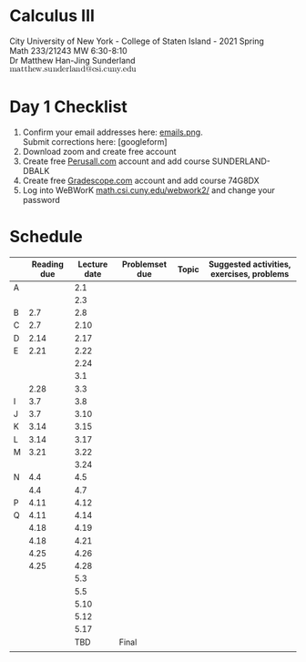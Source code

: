 # Calculus III
City University of New York - College of Staten Island - 2021 Spring  
Math 233/21243 MW 6:30-8:10  
Dr Matthew Han-Jing Sunderland  
![other](../other2.png)

# Day 1 Checklist
1. Confirm your email addresses here: [emails.png](./emails.png).  
   Submit corrections here: [googleform]
1. Download zoom and create free account
1. Create free [Perusall.com](https://www.perusall.com) account and add course SUNDERLAND-DBALK  
1. Create free [Gradescope.com](https://www.gradescope.com) account and add course 74G8DX  
1. Log into WeBWorK [math.csi.cuny.edu/webwork2/](https://www.math.csi.cuny.edu/webwork2/Math233_21243_Sunderland_S21/) and change your password

# Schedule
|   | Reading due | Lecture date | Problemset due | Topic | Suggested activities, exercises, problems |
| - | ---- | ---- | - | - | - |
| A |      | 2.1  |  |
|   |      | 2.3  |  |
| B | 2.7  | 2.8  |  |
| C | 2.7  | 2.10 |  |
| D | 2.14 | 2.17 |  |
| E | 2.21 | 2.22 |  |
|   |      | 2.24 |  |
|   |      | 3.1  |  |
|   | 2.28 | 3.3  |  |
| I | 3.7  | 3.8  |  |
| J | 3.7  | 3.10 |  |
| K | 3.14 | 3.15 |  |
| L | 3.14 | 3.17 |  |
| M | 3.21 | 3.22 |  |
|   |      | 3.24 |  |
| N | 4.4  | 4.5  |  |
|   | 4.4  | 4.7  |  |
| P | 4.11 | 4.12 |  |
| Q | 4.11 | 4.14 |  |
|   | 4.18 | 4.19 |  |
|   | 4.18 | 4.21 |  |
|   | 4.25 | 4.26 |  |
|   | 4.25 | 4.28 |  |
|   |      | 5.3  |  |
|   |      | 5.5  |  |
|   |      | 5.10 |  |
|   |      | 5.12 |  |
|   |      | 5.17 |  |
|   |      | TBD  | Final |
|   |      |      |  |
